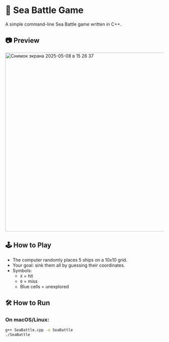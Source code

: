 # 🎯 Sea Battle Game

A simple command-line Sea Battle game written in C++.

## 📷 Preview
<img width="570" alt="Снимок экрана 2025-05-08 в 15 26 37" src="https://github.com/user-attachments/assets/49c16c8e-c453-4df7-9f39-f8c96fe224fc" />


## 🕹️ How to Play

- The computer randomly places 5 ships on a 10x10 grid.
- Your goal: sink them all by guessing their coordinates.
- Symbols:
  - `X` = hit
  - `O` = miss
  - Blue cells = unexplored

## 🛠️ How to Run

### On macOS/Linux:
```bash
g++ SeaBattle.cpp -o SeaBattle
./SeaBattle
